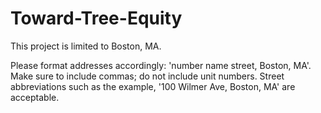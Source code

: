 # Toward-Tree-Equity

This project is limited to Boston, MA.

Please format addresses accordingly: 'number name street, Boston, MA'. Make sure to include commas; do not include unit numbers. Street abbreviations such as the example, '100 Wilmer Ave, Boston, MA' are acceptable.
